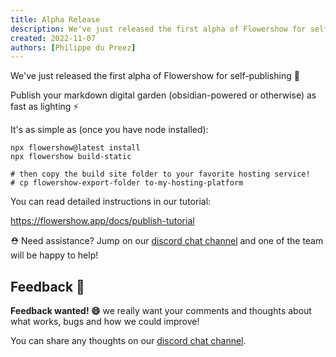 ```yaml
---
title: Alpha Release
description: We've just released the first alpha of Flowershow for self-publishing 🙌 Publish your markdown digital garden (obsidian-powered or otherwise) as fast as lighting ⚡
created: 2022-11-07
authors: [Philippe du Preez]
---
```


We've just released the first alpha of Flowershow for self-publishing 🙌

Publish your markdown digital garden (obsidian-powered or otherwise) as fast as lighting ⚡

It's as simple as (once you have node installed):

```
npx flowershow@latest install
npx flowershow build-static

# then copy the build site folder to your favorite hosting service!
# cp flowershow-export-folder to-my-hosting-platform
```

You can read detailed instructions in our tutorial:

https://flowershow.app/docs/publish-tutorial

⛑️ Need assistance? Jump on our [discord chat channel][discord] and one of the team will be happy to help!

[discord]: https://discord.gg/vQ5Y2uUzt6

## Feedback 📣

**Feedback wanted! 😄** we really want your comments and thoughts about what works, bugs and how we could improve!

You can share any thoughts on our [discord chat channel][discord].
